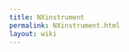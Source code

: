 ```yaml
---
title: NXinstrument
permalink: NXinstrument.html
layout: wiki
---
```


<nxformat file="NXinstrument.xml"></nxformat>
